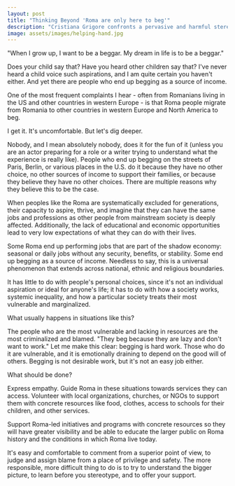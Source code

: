 ```yaml
---
layout: post
title: "Thinking Beyond 'Roma are only here to beg'"
description: "Cristiana Grigore confronts a pervasive and harmful stereotype about Roma." 
image: assets/images/helping-hand.jpg
---
```

"When I grow up, I want to be a beggar. My dream in life is to be a beggar." 

Does your child say that? Have you heard other children say that? I've never heard a child voice such aspirations, and I am quite certain you haven't either.
And yet there are people who end up begging as a source of income. 

One of the most frequent complaints I hear - often from Romanians living in the US and other countries in western Europe - is that Roma people migrate from Romania to other countries in western Europe and North America to beg. 

I get it. It's uncomfortable. But let's dig deeper. 

Nobody, and I mean absolutely nobody, does it for the fun of it (unless you are an actor preparing for a role or a writer trying to understand what the experience is really like). People who end up begging on the streets of Paris, Berlin, or various places in the U.S. do it because they have no other choice, no other sources of income to support their families, or because they believe they have no other choices. There are multiple reasons why they believe this to be the case. 

When peoples like the Roma are systematically excluded for generations, their capacity to aspire, thrive, and imagine that they can have the same jobs and professions as other people from mainstream society is deeply affected. Additionally, the lack of educational and economic opportunities lead to very low expectations of what they can do with their lives. 

Some Roma end up performing jobs that are part of the shadow economy: seasonal or daily jobs without any security, benefits, or stability. Some end up begging as a source of income. Needless to say, this is a universal phenomenon that extends across national, ethnic and religious boundaries. 

It has little to do with people's personal choices, since it's not an individual aspiration or ideal for anyone's life; it has to do with how a society works, systemic inequality, and how a particular society treats their most vulnerable and marginalized.

What usually happens in situations like this?

The people who are the most vulnerable and lacking in resources are the most criminalized and blamed. "They beg because they are lazy and don't want to work." Let me make this clear: begging is hard work. Those who do it are vulnerable, and it is emotionally draining to depend on the good will of others. Begging is not desirable work, but it's not an easy job either. 

What should be done?

Express empathy. Guide Roma in these situations towards services they can access. Volunteer with local organizations, churches, or NGOs to support them with concrete resources like food, clothes, access to schools for their children, and other services.

Support Roma-led initiatives and programs with concrete resources so they will have greater visibility and be able to educate the larger public on Roma history and the conditions in which Roma live today. 

It's easy and comfortable to comment from a superior point of view, to judge and assign blame from a place of privilege and safety. The more responsible, more difficult thing to do is to try to understand the bigger picture, to learn before you stereotype, and to offer your support.
